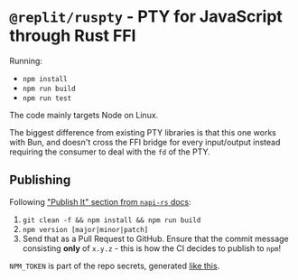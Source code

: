 # `@replit/ruspty` - PTY for JavaScript through Rust FFI

Running:

- `npm install`
- `npm run build`
- `npm run test`

The code mainly targets Node on Linux.

The biggest difference from existing PTY libraries is that this one works with Bun, and doesn't cross the FFI bridge for every input/output instead requiring the consumer to deal with the `fd` of the PTY.

## Publishing

Following ["Publish It" section from `napi-rs` docs](https://napi.rs/docs/introduction/simple-package#publish-it):

1. `git clean -f && npm install && npm run build`
2. `npm version [major|minor|patch]`
3. Send that as a Pull Request to GitHub. Ensure that the commit message consisting **only** of `x.y.z` - this is how the CI decides to publish to `npm`!

`NPM_TOKEN` is part of the repo secrets, generated [like this](https://httptoolkit.com/blog/automatic-npm-publish-gha/).
